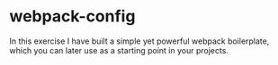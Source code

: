 # webpack-config

In this exercise I have built a simple yet powerful webpack boilerplate, which you can later use as a starting point in your projects. 
